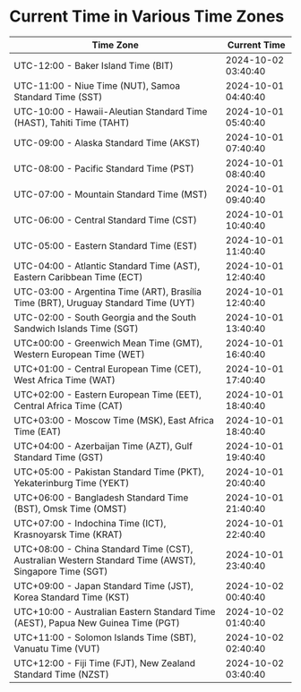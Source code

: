# Current Time in Various Time Zones

| Time Zone | Current Time |
|-----------|--------------|
| UTC-12:00 - Baker Island Time (BIT) | 2024-10-02 03:40:40 |
| UTC-11:00 - Niue Time (NUT), Samoa Standard Time (SST) | 2024-10-01 04:40:40 |
| UTC-10:00 - Hawaii-Aleutian Standard Time (HAST), Tahiti Time (TAHT) | 2024-10-01 05:40:40 |
| UTC-09:00 - Alaska Standard Time (AKST) | 2024-10-01 07:40:40 |
| UTC-08:00 - Pacific Standard Time (PST) | 2024-10-01 08:40:40 |
| UTC-07:00 - Mountain Standard Time (MST) | 2024-10-01 09:40:40 |
| UTC-06:00 - Central Standard Time (CST) | 2024-10-01 10:40:40 |
| UTC-05:00 - Eastern Standard Time (EST) | 2024-10-01 11:40:40 |
| UTC-04:00 - Atlantic Standard Time (AST), Eastern Caribbean Time (ECT) | 2024-10-01 12:40:40 |
| UTC-03:00 - Argentina Time (ART), Brasília Time (BRT), Uruguay Standard Time (UYT) | 2024-10-01 12:40:40 |
| UTC-02:00 - South Georgia and the South Sandwich Islands Time (SGT) | 2024-10-01 13:40:40 |
| UTC±00:00 - Greenwich Mean Time (GMT), Western European Time (WET) | 2024-10-01 16:40:40 |
| UTC+01:00 - Central European Time (CET), West Africa Time (WAT) | 2024-10-01 17:40:40 |
| UTC+02:00 - Eastern European Time (EET), Central Africa Time (CAT) | 2024-10-01 18:40:40 |
| UTC+03:00 - Moscow Time (MSK), East Africa Time (EAT) | 2024-10-01 18:40:40 |
| UTC+04:00 - Azerbaijan Time (AZT), Gulf Standard Time (GST) | 2024-10-01 19:40:40 |
| UTC+05:00 - Pakistan Standard Time (PKT), Yekaterinburg Time (YEKT) | 2024-10-01 20:40:40 |
| UTC+06:00 - Bangladesh Standard Time (BST), Omsk Time (OMST) | 2024-10-01 21:40:40 |
| UTC+07:00 - Indochina Time (ICT), Krasnoyarsk Time (KRAT) | 2024-10-01 22:40:40 |
| UTC+08:00 - China Standard Time (CST), Australian Western Standard Time (AWST), Singapore Time (SGT) | 2024-10-01 23:40:40 |
| UTC+09:00 - Japan Standard Time (JST), Korea Standard Time (KST) | 2024-10-02 00:40:40 |
| UTC+10:00 - Australian Eastern Standard Time (AEST), Papua New Guinea Time (PGT) | 2024-10-02 01:40:40 |
| UTC+11:00 - Solomon Islands Time (SBT), Vanuatu Time (VUT) | 2024-10-02 02:40:40 |
| UTC+12:00 - Fiji Time (FJT), New Zealand Standard Time (NZST) | 2024-10-02 03:40:40 |
